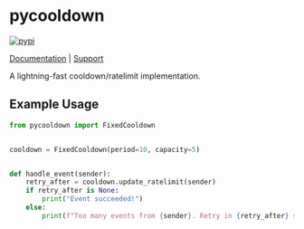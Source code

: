 # pycooldown
[![pypi](https://github.com/TrigonDev/apgorm/actions/workflows/pypi.yml/badge.svg)](https://pypi.org/project/pycooldown)

[Documentation](https://github.com/circuitsacul/pycooldown/wiki) | [Support](https://discord.gg/dGAzZDaTS9)

A lightning-fast cooldown/ratelimit implementation.

## Example Usage
```py
from pycooldown import FixedCooldown


cooldown = FixedCooldown(period=10, capacity=5)


def handle_event(sender):
    retry_after = cooldown.update_ratelimit(sender)
    if retry_after is None:
        print("Event succeeded!")
    else:
        print(f"Too many events from {sender}. Retry in {retry_after} seconds.")
```

